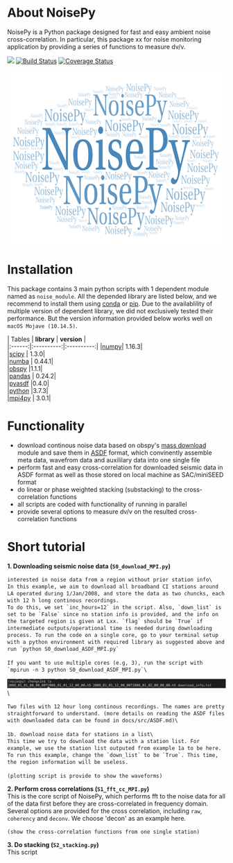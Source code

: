 # About NoisePy
NoisePy is a Python package designed for fast and easy ambient noise cross-correlation. In particular, this package xx for noise monitoring application by providing a series of functions to measure dv/v. 

[![](https://img.shields.io/badge/docs-latest-blue.svg)](https://github.come/mdenolle/NoisPy/latest) [![Build Status](https://travis-ci.org/mdenolle/Noise.jl.svg?branch=master)](https://travis-ci.org/mdenolle/NoisePy) [![Coverage Status](https://coveralls.io/repos/github/mdenolle/Noise.jl/badge.svg?branch=master)](https://coveralls.io/github/mdenolle/NoisePy?branch=master)

<img src="/docs/src/logo.png" width="800" height="400">
 
# Installation
This package contains 3 main python scripts with 1 dependent module named as `noise_module`. All the depended library are listed below, and we recommend to install them using [conda](https://docs.conda.io/en/latest/) or [pip](https://pypi.org/project/pip/). Due to the availablility of multiple version of dependent library, we did not exclusively tested their performance. But the version information provided below works well on `macOS Mojave (10.14.5)`. 

|  Tables  |  **library**  |  **version**  |\
|:------:|:----------:|:----------:|
|[numpy](https://numpy.org/)|  1.16.3|\
|[scipy](https://www.scipy.org/) | 1.3.0|\
|[numba](https://devblogs.nvidia.com/numba-python-cuda-acceleration/) | 0.44.1|\
|[obspy](https://github.com/obspy/obspy/wiki) |1.1.1|\
|[pandas](https://pandas.pydata.org/) | 0.24.2|\
|[pyasdf](http://seismicdata.github.io/pyasdf/) |0.4.0|\
|[python](https://www.python.org/) |3.7.3|\
|[mpi4py](https://mpi4py.readthedocs.io/en/stable/) | 3.0.1|


# Functionality
* download continous noise data based on obspy's [mass download](https://docs.obspy.org/packages/autogen/obspy.clients.fdsn.mass_downloader.html) module and save them in [ASDF](https://asdf-definition.readthedocs.io/en/latest/) format, which convinently assemble meta data, wavefrom data and auxililary data into one single file
* perform fast and easy cross-correlation for downloaded seismic data in ASDF format as 
well as those stored on local machine as SAC/miniSEED format
* do linear or phase weighted stacking (substacking) to the cross-correlation functions 
* all scripts are coded with functionality of running in parallel
* provide several options to measure dv/v on the resulted cross-correlation functions

# Short tutorial
**1. Downloading seismic noise data (`S0_download_MPI.py`)**

    interested in noise data from a region without prior station info\
    In this example, we aim to download all broadband CI stations around LA operated during 1/Jan/2008, and store the data as two chuncks, each with 12 h long continous recordings.  
    To do this, we set `inc_hours=12` in the script. Also, `down_list` is set to be `False` since no station info is provided, and the info on the targeted region is given at Lxx. `flag` should be `True` if intermediate outputs/operational time is needed during downloading process. To run the code on a single core, go to your terminal setup with a python environment with required library as suggested above and run `python S0_download_ASDF_MPI.py`  

    If you want to use multiple cores (e.g, 3), run the script with `mpirun -n 3 python S0_download_ASDF_MPI.py`\

![downloaded data](/docs/src/downloaded.png)\

    Two files with 12 hour long continous recordings. The names are pretty straightforward to understand. (more details on reading the ASDF files with downloaded data can be found in docs/src/ASDF.md)\

    1b. download noise data for stations in a list\
    This time we try to download the data with a station list. For example, we use the station list outputed from example 1a to be here. To run this example, change the `down_list` to be `True`. This time, the region information will be useless.  

    (plotting script is provide to show the waveforms)

**2. Perform cross correlations (`S1_fft_cc_MPI.py`)**\
    This is the core script of NoisePy, which performs fft to the noise data for all of the data first before they are cross-correlated in frequency domain. Several options are provided for the cross correlation, including `raw`, `coherency` and `deconv`. We choose 'decon' as an example here.

    (show the cross-correlation functions from one single station) 

**3. Do stacking (`S2_stacking.py`)**\
    This script 



